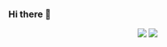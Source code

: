 ### Hi there 👋

<!--
**kylehz/kylehz** is a ✨ _special_ ✨ repository because its `README.md` (this file) appears on your GitHub profile.

Here are some ideas to get you started:

- 🔭 I’m currently working on ...
- 🌱 I’m currently learning ...
- 👯 I’m looking to collaborate on ...
- 🤔 I’m looking for help with ...
- 💬 Ask me about ...
- 📫 How to reach me: ...
- 😄 Pronouns: ...
- ⚡ Fun fact: ...
-->

<p align='center'>
    <img src='https://github-readme-stats.vercel.app/api/top-langs/?username=kylehz&hide=HTML,Javascript,CSS,Shell&show_icons=true&icon_color=FFCC33&title_color=FFCC33'/>
    <img src='https://github-readme-stats.vercel.app/api?username=kylehz&line_height=27&show_icons=true&icon_color=FFCC33&title_color=FFCC33'/>
</a>
